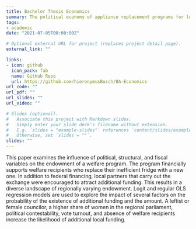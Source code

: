 ```yaml
---
title: Bachelor Thesis Economics
summary: The political economy of appliance replacement programs for low-income households. An empirical study.
tags:
- academic
date: "2021-07-05T00:00:00Z"

# Optional external URL for project (replaces project detail page).
external_link: ""

links:
- icon: github
  icon_pack: fab
  name: GitHub Repo
  url: https://github.com/hieronymusBusch/BA-Economics
url_code: ""
url_pdf: ""
url_slides: ""
url_video: ""

# Slides (optional).
#   Associate this project with Markdown slides.
#   Simply enter your slide deck's filename without extension.
#   E.g. `slides = "example-slides"` references `content/slides/example-slides.md`.
#   Otherwise, set `slides = ""`.
slides: ""
---
```


This paper examines the influence of political, structural, and fiscal variables on the endowment of a welfare program. The program financially supports welfare recipients who replace their inefficient fridge with a new one. In addition to federal financing, local partners that carry out the exchange were encouraged to attract additional funding. This results in a diverse landscape of regionally varying endowment. Logit and regular OLS regression models are used to explore the impact of several factors on the probability of the existence of additional funding and the amount. A leftist or female councilor, a higher share of women in the regional parliament, political contestability, vote turnout, and absence of welfare recipients increase the likelihood of additional local funding. 
